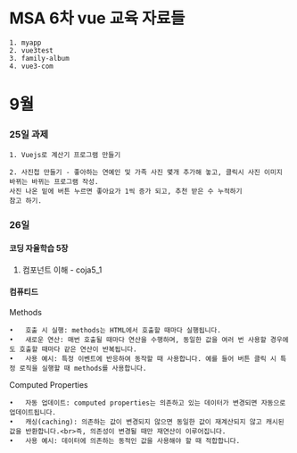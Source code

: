 # MSA 6차 vue 교육 자료들

    1. myapp
    2. vue3test
    3. family-album
    4. vue3-com
# 9월
### 25일 과제

    1. Vuejs로 계산기 프로그램 만들기

    2. 사진첩 만들기 - 좋아하는 연예인 및 가족 사진 몇개 추가해 놓고, 클릭시 사진 이미지 바뀌는 바뀌는 프로그램 작성.
    사진 나온 밑에 버튼 누르면 좋아요가 1씩 증가 되고, 추천 받은 수 누적하기
    참고 하기.

### 26일 
#### 코딩 자율학습 5장
1. 컴포넌트 이해 - coja5_1
#### 컴퓨티드
Methods

    •	호출 시 실행: methods는 HTML에서 호출할 때마다 실행됩니다.
	•	새로운 연산: 매번 호출될 때마다 연산을 수행하며, 동일한 값을 여러 번 사용할 경우에도 호출할 때마다 같은 연산이 반복됩니다.
	•	사용 예시: 특정 이벤트에 반응하여 동작할 때 사용합니다. 예를 들어 버튼 클릭 시 특정 로직을 실행할 때 methods를 사용합니다.
Computed Properties

	•	자동 업데이트: computed properties는 의존하고 있는 데이터가 변경되면 자동으로 업데이트됩니다.
	•	캐싱(caching): 의존하는 값이 변경되지 않으면 동일한 값이 재계산되지 않고 캐시된 값을 반환합니다.<br>즉, 의존성이 변경될 때만 재연산이 이루어집니다.
	•	사용 예시: 데이터에 의존하는 동적인 값을 사용해야 할 때 적합합니다.